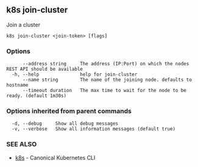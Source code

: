 ## k8s join-cluster

Join a cluster

```
k8s join-cluster <join-token> [flags]
```

### Options

```
      --address string     The address (IP:Port) on which the nodes REST API should be available
  -h, --help               help for join-cluster
      --name string        The name of the joining node. defaults to hostname
      --timeout duration   The max time to wait for the node to be ready. (default 1m30s)
```

### Options inherited from parent commands

```
  -d, --debug     Show all debug messages
  -v, --verbose   Show all information messages (default true)
```

### SEE ALSO

* [k8s](k8s.md)	 - Canonical Kubernetes CLI

